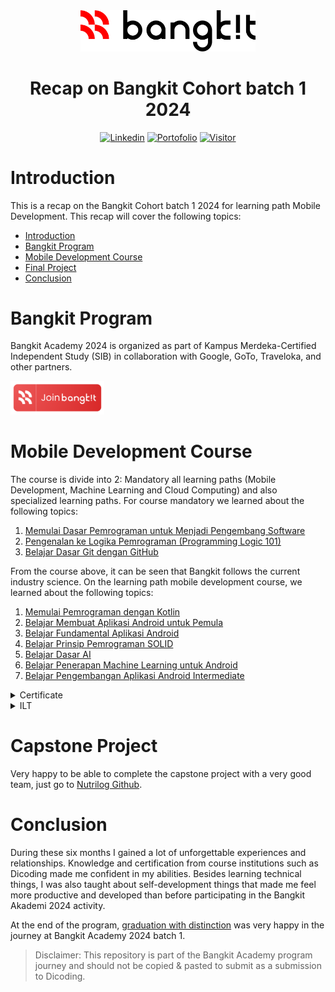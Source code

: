 <div align="center">
  <img src="https://github.com/nizarfadlan/bangkit-cohort-2024/blob/main/logo.svg" alt="Logo Bangkit" width="280px" />
  <h1>Recap on Bangkit Cohort batch 1 2024</h1>
</div>

<div align="center">
  <a href="https://www.linkedin.com/in/nizariyf/" target="_blank"><img alt="Linkedin" src="https://img.shields.io/badge/Follow-Linkedin-blue"></a>
  <a href="https://nizarfadlan.dev" target="_blank"><img alt="Portofolio" src="https://img.shields.io/badge/Website-Portofolio-blueviolet"></a>
  <a href="https://github.com/nizarfadlan/bangkit-cohort-2024" target="_blank"><img alt="Visitor" src="https://visitor-badge.laobi.icu/badge?page_id=nizarfadlan.bangkit-cohort-2024&right_color=%236A5CB6&right_text=white"></a>
</div>

# Introduction

This is a recap on the Bangkit Cohort batch 1 2024 for learning path Mobile Development. This recap will cover the following topics:

- [Introduction](#introduction)
- [Bangkit Program](#bangkit-program)
- [Mobile Development Course](#mobile-development-course)
- [Final Project](#final-project)
- [Conclusion](#conclusion)

# Bangkit Program

Bangkit Academy 2024 is organized as part of Kampus Merdeka-Certified Independent Study (SIB) in collaboration with Google, GoTo, Traveloka, and other partners.

<a href="https://bangkit.dev/dcd-landingpage">
  <img src="https://github.com/nizarfadlan/bangkit-cohort-2024/blob/main/assets/join.png" width="150px" />
</a>

# Mobile Development Course

The course is divide into 2: Mandatory all learning paths (Mobile Development, Machine Learning and Cloud Computing) and also specialized learning paths. For course mandatory we learned about the following topics:
1. [Memulai Dasar Pemrograman untuk Menjadi Pengembang Software](https://www.dicoding.com/academies/237)
2. [Pengenalan ke Logika Pemrograman (Programming Logic 101)](https://www.dicoding.com/academies/302)
3. [Belajar Dasar Git dengan GitHub](https://www.dicoding.com/academies/317)

From the course above, it can be seen that Bangkit follows the current industry science. On the learning path mobile development course, we learned about the following topics:
1. [Memulai Pemrograman dengan Kotlin](/MPK)
2. [Belajar Membuat Aplikasi Android untuk Pemula](/BMAAP)
3. [Belajar Fundamental Aplikasi Android](/BFAA)
4. [Belajar Prinsip Pemrograman SOLID](https://www.dicoding.com/academies/169)
5. [Belajar Dasar AI](https://www.dicoding.com/academies/653)
6. [Belajar Penerapan Machine Learning untuk Android](/BPMLA)
7. [Belajar Pengembangan Aplikasi Android Intermediate](/)

<details>
  <summary>Certificate</summary>

  | Course | Certificate |
  | --- | --- |
  | Memulai Dasar Pemrograman untuk Menjadi Pengembang Software | ![Certificate](https://github.com/nizarfadlan/bangkit-cohort-2024/blob/main/assets/certificate-1.jpg) |
  | Pengenalan ke Logika Pemrograman (Programming Logic 101) | ![Certificate](https://github.com/nizarfadlan/bangkit-cohort-2024/blob/main/assets/certificate-2.jpg) |
  | Belajar Dasar Git dengan GitHub | ![Certificate](https://github.com/nizarfadlan/bangkit-cohort-2024/blob/main/assets/certificate-3.jpg) |
  | Memulai Pemrograman dengan Kotlin | ![Certificate](https://github.com/nizarfadlan/bangkit-cohort-2024/blob/main/assets/certificate-4.jpg) |
  | Belajar Membuat Aplikasi Android untuk Pemula | ![Certificate](https://github.com/nizarfadlan/bangkit-cohort-2024/blob/main/assets/certificate-5.jpg) |
  | Belajar Fundamental Aplikasi Android | ![Certificate](https://github.com/nizarfadlan/bangkit-cohort-2024/blob/main/assets/certificate-6.jpg) |
  | Belajar Prinsip Pemrograman SOLID | ![Certificate](https://github.com/nizarfadlan/bangkit-cohort-2024/blob/main/assets/certificate-7.jpg) |
  | Belajar Dasar AI | ![Certificate](https://github.com/nizarfadlan/bangkit-cohort-2024/blob/main/assets/certificate-8.jpg) |
  | Belajar Penerapan Machine Learning untuk Android | ![Certificate](https://github.com/nizarfadlan/bangkit-cohort-2024/blob/main/assets/certificate-9.jpg) |
  | Belajar Pengembangan Aplikasi Android Intermediate | ![Certificate](https://github.com/nizarfadlan/bangkit-cohort-2024/blob/main/assets/certificate-10.jpg) |

</details>

<details>
  <summary>ILT</summary>

  | ILT | Title | Screenshoot |
  | --- | --- | --- |
  | Soft Skill | Growth Mindset and The Power of Feedback | ![ILT](https://github.com/nizarfadlan/bangkit-cohort-2024/blob/main/assets/SS1.png) |
  | Mobile Development | Kotlin Fundamental | ![ILT](https://github.com/nizarfadlan/bangkit-cohort-2024/blob/main/assets/MD1.png) |
  | Soft Skill | Time and Energy Management | ![ILT](https://github.com/nizarfadlan/bangkit-cohort-2024/blob/main/assets/SS2.png) |
  | Mobile Development | Android Fundamental : Layout, List & Navigation | ![ILT](https://github.com/nizarfadlan/bangkit-cohort-2024/blob/main/assets/MD2.png) |
  | English | Spoken Correspondence | ![ILT](https://github.com/nizarfadlan/bangkit-cohort-2024/blob/main/assets/EN1.png) |
  | Soft Skill | Stress Management, Adaptability, and Resilience | ![ILT](https://github.com/nizarfadlan/bangkit-cohort-2024/blob/main/assets/SS3.png) |
  | Mobile Development | Android Fundamental : Networking, Architecture Component & Data Persistent | ![ILT](https://github.com/nizarfadlan/bangkit-cohort-2024/blob/main/assets/MD3.png) |
  | Soft Skill | Critical Thinking and Problem Solving | ![ILT](https://github.com/nizarfadlan/bangkit-cohort-2024/blob/main/assets/SS4.png) |
  | Mobile Development | Applied Machine Learning for Android Developer | ![ILT](https://github.com/nizarfadlan/bangkit-cohort-2024/blob/main/assets/MD4.png) |
  | Soft Skill | Project Management | ![ILT](https://github.com/nizarfadlan/bangkit-cohort-2024/blob/main/assets/SS5.png) |
  | Mobile Development | Android Intermediate : Advanced UI, Animation, and, Localization | ![ILT](https://github.com/nizarfadlan/bangkit-cohort-2024/blob/main/assets/MD5.png) |
  | English | Expressing Opinions | ![ILT](https://github.com/nizarfadlan/bangkit-cohort-2024/blob/main/assets/EN2.png) |
  | Soft Skill | Professional Branding and Networking | ![ILT](https://github.com/nizarfadlan/bangkit-cohort-2024/blob/main/assets/SS6.png) |
  | Mobile Development | Android Intermediate : Geo Location & Advanced Testing | ![ILT](https://github.com/nizarfadlan/bangkit-cohort-2024/blob/main/assets/MD6.png) |
  | Soft Skill | Effective Communication | ![ILT](https://github.com/nizarfadlan/bangkit-cohort-2024/blob/main/assets/SS7.png) |
  | English | Business Presentation | ![ILT](https://github.com/nizarfadlan/bangkit-cohort-2024/blob/main/assets/EN3.png) |
</details>

# Capstone Project

Very happy to be able to complete the capstone project with a very good team, just go to [Nutrilog Github](https://github.com/Nutrilog).

# Conclusion

During these six months I gained a lot of unforgettable experiences and relationships. Knowledge and certification from course institutions such as Dicoding made me confident in my abilities. Besides learning technical things, I was also taught about self-development things that made me feel more productive and developed than before participating in the Bangkit Akademi 2024 activity.

At the end of the program, [graduation with distinction](https://www.linkedin.com/posts/nizariyf_kampusmerdeka-msib-bangkitacademy-activity-7219258507886260224--tqW?utm_source=share&utm_medium=member_desktop) was very happy in the journey at Bangkit Academy 2024 batch 1.

> Disclaimer: This repository is part of the Bangkit Academy program journey and should not be copied & pasted to submit as a submission to Dicoding.
